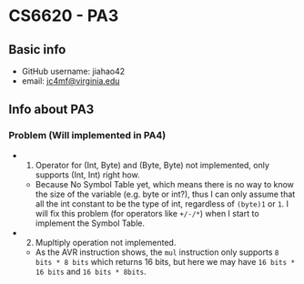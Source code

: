 # CS6620 - PA3

## Basic info 

* GitHub username: jiahao42
* email: jc4mf@virginia.edu

## Info about PA3

### Problem (Will implemented in PA4)

* 1. Operator for (Int, Byte) and (Byte, Byte) not implemented, only supports (Int, Int) right how. 
  * Because No Symbol Table yet, which means there is no way to know the size of the variable (e.g. byte or int?), thus I can only assume that all the int constant to be the type of int, regardless of `(byte)1` or `1`. I will fix this problem (for operators like `+/-/*`) when I start to implement the Symbol Table.

* 2. Mupltiply operation not implemented. 
  * As the AVR instruction shows, the `mul` instruction only supports `8 bits * 8 bits` which returns 16 bits, but here we may have `16 bits * 16 bits` and `16 bits * 8bits`.